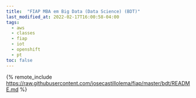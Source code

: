 ```yaml
---
title:  "FIAP MBA em Big Data (Data Science) (BDT)"
last_modified_at: 2022-02-17T16:00:58-04:00
tags:
  - aws
  - classes
  - fiap
  - iot
  - openshift
  - pt
toc: false
---
```


{% remote_include https://raw.githubusercontent.com/josecastillolema/fiap/master/bdt/README.md %}

